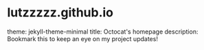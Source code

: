 # lutzzzzz.github.io
theme: jekyll-theme-minimal
title: Octocat's homepage
description: Bookmark this to keep an eye on my project updates!
